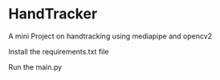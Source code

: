 # HandTracker
A mini Project on handtracking using mediapipe and opencv2

Install the requirements.txt file

Run the main.py 
